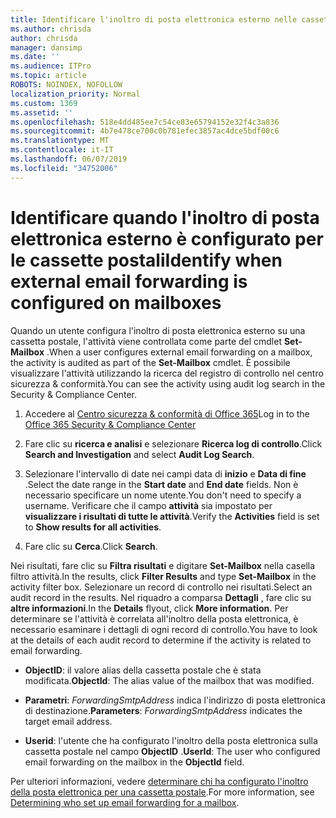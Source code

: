 ```yaml
---
title: Identificare l'inoltro di posta elettronica esterno nelle cassette postali nei registri di controllo
ms.author: chrisda
author: chrisda
manager: dansimp
ms.date: ''
ms.audience: ITPro
ms.topic: article
ROBOTS: NOINDEX, NOFOLLOW
localization_priority: Normal
ms.custom: 1369
ms.assetid: ''
ms.openlocfilehash: 518e4dd485ee7c54ce83e65794152e32f4c3a836
ms.sourcegitcommit: 4b7e478ce700c0b781efec3857ac4dce5bdf00c6
ms.translationtype: MT
ms.contentlocale: it-IT
ms.lasthandoff: 06/07/2019
ms.locfileid: "34752006"
---
```

# <a name="identify-when-external-email-forwarding-is-configured-on-mailboxes"></a><span data-ttu-id="e0318-102">Identificare quando l'inoltro di posta elettronica esterno è configurato per le cassette postali</span><span class="sxs-lookup"><span data-stu-id="e0318-102">Identify when external email forwarding is configured on mailboxes</span></span>

<span data-ttu-id="e0318-103">Quando un utente configura l'inoltro di posta elettronica esterno su una cassetta postale, l'attività viene controllata come parte del cmdlet **Set-Mailbox** .</span><span class="sxs-lookup"><span data-stu-id="e0318-103">When a user configures external email forwarding on a mailbox, the activity is audited as part of the **Set-Mailbox** cmdlet.</span></span> <span data-ttu-id="e0318-104">È possibile visualizzare l'attività utilizzando la ricerca del registro di controllo nel centro sicurezza & conformità.</span><span class="sxs-lookup"><span data-stu-id="e0318-104">You can see the activity using audit log search in the Security & Compliance Center.</span></span>

1. <span data-ttu-id="e0318-105">Accedere al [Centro sicurezza & conformità di Office 365](https://protection.office.com/)</span><span class="sxs-lookup"><span data-stu-id="e0318-105">Log in to the [Office 365 Security & Compliance Center](https://protection.office.com/)</span></span>

2. <span data-ttu-id="e0318-106">Fare clic su **ricerca e analisi** e selezionare **Ricerca log di controllo**.</span><span class="sxs-lookup"><span data-stu-id="e0318-106">Click **Search and Investigation** and select **Audit Log Search**.</span></span>

3. <span data-ttu-id="e0318-107">Selezionare l'intervallo di date nei campi data di **inizio** e **Data di fine** .</span><span class="sxs-lookup"><span data-stu-id="e0318-107">Select the date range in the **Start date** and **End date** fields.</span></span> <span data-ttu-id="e0318-108">Non è necessario specificare un nome utente.</span><span class="sxs-lookup"><span data-stu-id="e0318-108">You don't need to specify a username.</span></span> <span data-ttu-id="e0318-109">Verificare che il campo **attività** sia impostato per **visualizzare i risultati di tutte le attività**.</span><span class="sxs-lookup"><span data-stu-id="e0318-109">Verify the **Activities** field is set to **Show results for all activities**.</span></span>

4. <span data-ttu-id="e0318-110">Fare clic su **Cerca**.</span><span class="sxs-lookup"><span data-stu-id="e0318-110">Click **Search**.</span></span>

<span data-ttu-id="e0318-111">Nei risultati, fare clic su **Filtra risultati** e digitare **Set-Mailbox** nella casella filtro attività.</span><span class="sxs-lookup"><span data-stu-id="e0318-111">In the results, click **Filter Results** and type **Set-Mailbox** in the activity filter box.</span></span> <span data-ttu-id="e0318-112">Selezionare un record di controllo nei risultati.</span><span class="sxs-lookup"><span data-stu-id="e0318-112">Select an audit record in the results.</span></span> <span data-ttu-id="e0318-113">Nel riquadro a comparsa **Dettagli** , fare clic su **altre informazioni**.</span><span class="sxs-lookup"><span data-stu-id="e0318-113">In the **Details** flyout, click **More information**.</span></span> <span data-ttu-id="e0318-114">Per determinare se l'attività è correlata all'inoltro della posta elettronica, è necessario esaminare i dettagli di ogni record di controllo.</span><span class="sxs-lookup"><span data-stu-id="e0318-114">You have to look at the details of each audit record to determine if the activity is related to email forwarding.</span></span>

- <span data-ttu-id="e0318-115">**ObjectID**: il valore alias della cassetta postale che è stata modificata.</span><span class="sxs-lookup"><span data-stu-id="e0318-115">**ObjectId**: The alias value of the mailbox that was modified.</span></span>

- <span data-ttu-id="e0318-116">**Parametri**: _ForwardingSmtpAddress_ indica l'indirizzo di posta elettronica di destinazione.</span><span class="sxs-lookup"><span data-stu-id="e0318-116">**Parameters**: _ForwardingSmtpAddress_ indicates the target email address.</span></span>

- <span data-ttu-id="e0318-117">**Userid**: l'utente che ha configurato l'inoltro della posta elettronica sulla cassetta postale nel campo **ObjectID** .</span><span class="sxs-lookup"><span data-stu-id="e0318-117">**UserId**: The user who configured email forwarding on the mailbox in the **ObjectId** field.</span></span>

<span data-ttu-id="e0318-118">Per ulteriori informazioni, vedere [determinare chi ha configurato l'inoltro della posta elettronica per una cassetta postale](https://docs.microsoft.com/office365/securitycompliance/auditing-troubleshooting-scenarios#determining-who-set-up-email-forwarding-for-a-mailbox).</span><span class="sxs-lookup"><span data-stu-id="e0318-118">For more information, see [Determining who set up email forwarding for a mailbox](https://docs.microsoft.com/office365/securitycompliance/auditing-troubleshooting-scenarios#determining-who-set-up-email-forwarding-for-a-mailbox).</span></span>
